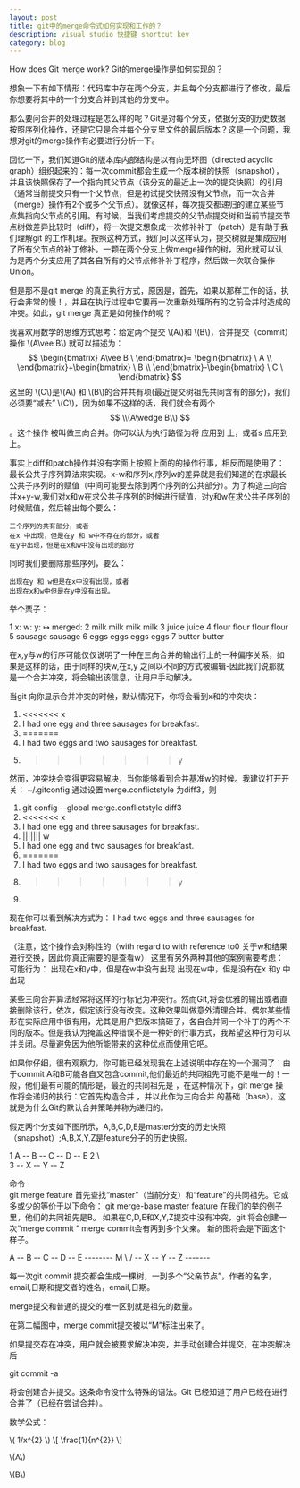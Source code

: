```yaml
---
layout: post
title: git中的merge命令式如何实现和工作的？
description: visual studio 快捷键 shortcut key
category: blog
---
```



How does Git merge work?
Git的merge操作是如何实现的？

想象一下有如下情形：代码库中存在两个分支，并且每个分支都进行了修改，最后你想要将其中的一个分支合并到其他的分支中。

那么要问合并的处理过程是怎么样的呢？Git是对每个分支，依据分支的历史数据按照序列化操作，还是它只是合并每个分支里文件的最后版本？这是一个问题，我想对git的merge操作有必要进行分析一下。

回忆一下，我们知道Git的版本库内部结构是以有向无环图（directed acyclic graph）组织起来的：每一次commit都会生成一个版本树的快照（snapshot），并且该快照保存了一个指向其父节点（该分支的最近上一次的提交快照）的引用（通常当前提交只有一个父节点，但是初试提交快照没有父节点，而一次合并（merge）操作有2个或多个父节点）。就像这样，每次提交都递归的建立某些节点集指向父节点的引用。有时候，当我们考虑提交的父节点提交树和当前节提交节点树做差异比较时（diff），将一次提交想象成一次修补补丁（patch）是有助于我们理解git 的工作机理。按照这种方式，我们可以这样认为，提交树就是集成应用了所有父节点的补丁修补。一颗在两个分支上做merge操作的树，因此就可以认为是两个分支应用了其各自所有的父节点修补补丁程序，然后做一次联合操作Union。

但是那不是git merge 的真正执行方式，原因是，首先，如果以那样工作的话，执行会非常的慢！，并且在执行过程中它要再一次重新处理所有的之前合并时造成的冲突。如此，git merge 真正是如何操作的呢？

我喜欢用数学的思维方式思考：给定两个提交 \\(A\\)和 \\(B\\)，合并提交（commit）操作 \\(A\\vee B\\)  就可以描述为：
$$
\begin{bmatrix}
A\vee B \
\end{bmatrix}= \begin{bmatrix} \
A \\
\end{bmatrix}+\begin{bmatrix} \
B \\
\end{bmatrix}-\begin{bmatrix} \
C \
\end{bmatrix} 
$$
这里的 \\(C\\)是\\(A\\) 和 \\(B\\)的合并共有项(最近提交树祖先共同含有的部分)，我们必须要“减去” \\(C\\)，因为如果不这样的话，我们就会有两个
$$ 
\\(A\wedge B\\)
$$ 。这个操作 被叫做三向合并。你可以认为执行路径为将 应用到 上，或者s 应用到 上。

事实上diff和patch操作并没有字面上按照上面的的操作行事，相反而是使用了：最长公共子序列算法来实现。x-w和序列x,序列w的差异就是我们知道的在求最长公共子序列时的赋值（中间可能要去除到两个序列的公共部分）。为了构造三向合并x+y-w,我们对x和w在求公共子序列的时候进行赋值，对y和w在求公共子序列的时候赋值，然后输出每个要么：
	
	三个序列的共有部分，或者
	在x 中出现，但是在y 和 w中不存在的部分，或者
	在y中出现，但是在x和w中没有出现的部分
同时我们要删除那些序列，要么：
	
	出现在y 和 w但是在x中没有出现，或者
	出现在x和w中但是在y中没有出现。
举个栗子：

1	x:      w:      y:      ↦ merged:
2	milk    milk    milk      milk
3	juice                     juice
4	flour   flour   flour     flour
5	                sausage   sausage
6	eggs    eggs    eggs      eggs
7	        butter  butter

在x,y与w的行序可能仅仅说明了一种在三向合并的输出行上的一种偏序关系，如果是这样的话，由于同样的块w,在x,y 之间以不同的方式被编辑-因此我们说那就是一个合并冲突，将会输出该信息，让用户手动解决。

当git 向你显示合并冲突的时候，默认情况下，你将会看到x和的冲突块：

1. <<<<<<< x
1. I had one egg and three sausages for breakfast.
1. =======
1. I had two eggs and two sausages for breakfast.
1. >>>>>>> y


然而，冲突块会变得更容易解决，当你能够看到合并基准w的时候。我建议打开开关：
~/.gitconfig
通过设置merge.conflictstyle 为diff3，则
1. git config --global merge.conflictstyle diff3
1. <<<<<<< x
1. I had one egg and three sausages for breakfast.
1. ||||||| w
1. I had one egg and two sausages for breakfast.
1. =======
1. I had two eggs and two sausages for breakfast.
1. >>>>>>> y
1. 
现在你可以看到解决方式为：
I had two eggs and three sausages for breakfast.

（注意，这个操作会对称性的（with regard to with reference to0 关于w和结果进行交换，因此你真正需要的是查看w）
这里有另外两种其他的案例需要考虑：可能行为：
	出现在x和y中，但是在w中没有出现
	出现在w中，但是没有在x 和y 中出现

某些三向合并算法经常将这样的行标记为冲突行。然而Git,将会优雅的输出或者直接删除该行，依次，假定该行没有改变。这种效果叫做意外清理合并。偶尔某些情形在实际应用中很有用，尤其是用户把版本搞砸了，各自合并同一个补丁的两个不同的版本。但是我认为掩盖这种错误不是一种好的行事方式，我希望这种行为可以并关闭。尽量避免因为他所能带来的这种优点而使用它吧。

如果你仔细，很有观察力，你可能已经发现我在上述说明中存在的一个漏洞了：由于commit A和B可能各自又包含commit,他们最近的共同祖先可能不是唯一的！一般，他们最有可能的情形是，最近的共同祖先是 ，在这种情况下，git merge 操作将会递归的执行：它首先构造合并 ，并以此作为三向合并 的基础（base）。这就是为什么Git的默认合并策略并称为递归的。

假定两个分支如下图所示，A,B,C,D,E是master分支的历史快照（snapshot）;A,B,X,Y,Z是feature分子的历史快照。


1 A -- B -- C -- D -- E
2	\                  
3          -- X -- Y -- Z


命令	
git merge feature
首先查找“master”（当前分支）和“feature”的共同祖先。它或多或少的等价于以下命令：
git merge-base master feature
在我们的举的例子里，他们的共同祖先是B。
如果在C,D,E和X,Y,Z提交中没有冲突，git 将会创建一次“merge commit ” merge commit会有两到多个父亲。
新的图将会是下面这个样子。




A -- B -- C -- D -- E -------- M
      \                        /
        -- X -- Y -- Z -------


每一次git commit 提交都会生成一棵树，一到多个“父亲节点”，作者的名字，email,日期和提交者的姓名，email,日期。

merge提交和普通的提交的唯一区别就是祖先的数量。

在第二幅图中，merge commit提交被以“M”标注出来了。

如果提交存在冲突，用户就会被要求解决冲突，并手动创建合并提交，在冲突解决后

git commit -a

将会创建合并提交。这条命令没什么特殊的语法。Git 已经知道了用户已经在进行合并了（已经在尝试合并）。


数学公式：

\\( 1/x^{2} \\)
\\[ \frac{1}{n^{2}} \\]

\\(A\\)

\\(B\\)
